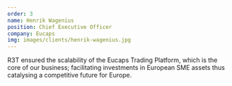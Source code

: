 ```yaml
---
order: 3
name: Henrik Wagenius
position: Chief Executive Officer
company: Eucaps
img: images/clients/henrik-wagenius.jpg
---
```

R3T ensured the scalability of the Eucaps Trading Platform, which is the core of our business; facilitating investments in European SME assets thus catalysing a competitive future for Europe.
